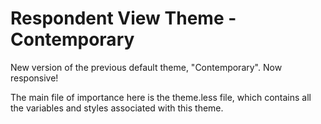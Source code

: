 Respondent View Theme - Contemporary
====================================

New version of the previous default theme, "Contemporary". Now responsive!

The main file of importance here is the theme.less file, which contains all the variables and styles associated with this theme.
